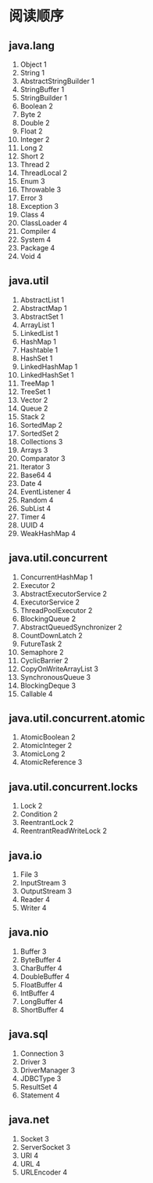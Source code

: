 # 阅读顺序
## java.lang
1) Object 1
2) String 1
3) AbstractStringBuilder 1
4) StringBuffer 1
5) StringBuilder 1
6) Boolean 2
7) Byte 2
8) Double 2
9) Float 2
10) Integer 2
11) Long 2
12) Short 2
13) Thread 2
14) ThreadLocal 2
15) Enum 3
16) Throwable 3
17) Error 3
18) Exception 3
19) Class 4
20) ClassLoader 4
21) Compiler 4
22) System 4
23) Package 4
24) Void 4

## java.util

1) AbstractList 1
2) AbstractMap 1
3) AbstractSet 1
4) ArrayList 1
5) LinkedList 1
6) HashMap 1
7) Hashtable 1
8) HashSet 1
9) LinkedHashMap 1
10) LinkedHashSet 1
11) TreeMap 1
12) TreeSet 1
13) Vector 2
14) Queue 2
15) Stack 2
16) SortedMap 2
17) SortedSet 2
18) Collections 3
19) Arrays 3
20) Comparator 3
21) Iterator 3
22) Base64 4
23) Date 4
24) EventListener 4
25) Random 4
26) SubList 4
27) Timer 4
28) UUID 4
29) WeakHashMap 4

## java.util.concurrent

1) ConcurrentHashMap 1
2) Executor 2
3) AbstractExecutorService 2
4) ExecutorService 2
5) ThreadPoolExecutor 2
6) BlockingQueue 2
7) AbstractQueuedSynchronizer 2
8) CountDownLatch 2
9) FutureTask 2
10) Semaphore 2
11) CyclicBarrier 2
13) CopyOnWriteArrayList 3
14) SynchronousQueue 3
15) BlockingDeque 3
16) Callable 4

## java.util.concurrent.atomic
1) AtomicBoolean 2
2) AtomicInteger 2
3) AtomicLong 2
4) AtomicReference 3

## java.util.concurrent.locks
1) Lock 2
2) Condition 2
3) ReentrantLock 2
4) ReentrantReadWriteLock 2
## java.io
1) File 3
2) InputStream   3
3) OutputStream  3
4) Reader  4
5) Writer  4

## java.nio
1) Buffer 3
2) ByteBuffer 4
3) CharBuffer 4
4) DoubleBuffer 4
5) FloatBuffer 4
6) IntBuffer 4
7) LongBuffer 4
8) ShortBuffer 4

## java.sql
1) Connection 3
2) Driver 3
3) DriverManager 3
4) JDBCType 3
5) ResultSet 4
6) Statement 4

## java.net
1) Socket 3
2) ServerSocket 3
3) URI 4
4) URL 4
5) URLEncoder 4